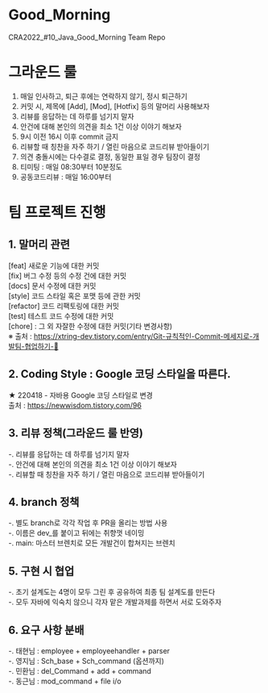 # Good_Morning
CRA2022_#10_Java_Good_Morning Team Repo


# 그라운드 룰
1. 매일 인사하고, 퇴근 후에는 연락하지 않기, 정시 퇴근하기
2. 커밋 시, 제목에 [Add], [Mod], [Hotfix] 등의 말머리 사용해보자
3. 리뷰를 응답하는 데 하루를 넘기지 말자
4. 안건에 대해 본인의 의견을 최소 1건 이상 이야기 해보자
5. 9시 이전 16시 이후 commit 금지
6. 리뷰할 때 칭찬을 자주 하기 / 열린 마음으로 코드리뷰 받아들이기
7. 의견 충돌시에는 다수결로 결정, 동일한 표일 경우 팀장이 결정
8. 티미팅 : 매일 08:30부터 10분정도
9. 공동코드리뷰 : 매일 16:00부터


# 팀 프로젝트 진행
## 1. 말머리 관련
  [feat] 새로운 기능에 대한 커밋  
  [fix] 버그 수정 등의 수정 건에 대한 커밋  
  [docs] 문서 수정에 대한 커밋  
  [style] 코드 스타일 혹은 포맷 등에 관한 커밋  
  [refactor] 코드 리팩토링에 대한 커밋  
  [test] 테스트 코드 수정에 대한 커밋  
  [chore] : 그 외 자잘한 수정에 대한 커밋(기타 변경사항)  
  ※ 출처 : https://xtring-dev.tistory.com/entry/Git-규칙적인-Commit-메세지로-개발팀-협업하기-👾

## 2. Coding Style : Google 코딩 스타일을 따른다. 
 ★ 220418 - 자바용 Google 코딩 스타일로 변경  
출처 : https://newwisdom.tistory.com/96

## 3. 리뷰 정책(그라운드 룰 반영)
 -. 리뷰를 응답하는 데 하루를 넘기지 말자  
 -. 안건에 대해 본인의 의견을 최소 1건 이상 이야기 해보자  
 -. 리뷰할 때 칭찬을 자주 하기 / 열린 마음으로 코드리뷰 받아들이기

## 4. branch 정책
 -. 별도 branch로 각각 작업 후 PR을 올리는 방법 사용  
 -. 이름은 dev_를 붙이고 뒤에는 취향껏 네이밍  
 -. main: 마스터 브렌치로 모든 개발건이 합쳐지는 브렌치

## 5. 구현 시 협업
 -. 초기 설계도는 4명이 모두 그린 후 공유하여 최종 팀 설계도를 만든다  
 -. 모두 자바에 익숙치 않으니 각자 맡은 개발과제를 하면서 서로 도와주자  

## 6. 요구 사항 분배
 -. 태현님 : employee + employeehandler + parser  
 -. 영지님 : Sch_base + Sch_command (옵션까지)  
 -. 민환님 : del_Command + add + command  
 -. 동근님 : mod_command + file i/o  
 
